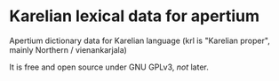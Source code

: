 # Karelian lexical data for apertium
Apertium dictionary data for Karelian language (krl is "Karelian proper", mainly Northern / vienankarjala)

It is free and open source under GNU GPLv3, _not_ later.
